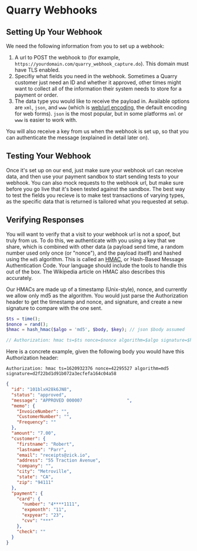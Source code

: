# Quarry Webhooks

## Setting Up Your Webhook

We need the following information from you to set up a webhook:

1. A url to POST the webhook to (for example, `https://yourdomain.com/quarry_webhook_capture.do`). This domain must have TLS enabled.
2. Specifiy what fields you need in the webhook. Sometimes a Quarry customer just need an ID and whether it approved, other times might want to collect all of the information their system needs to store for a payment or order.
3. The data type you would like to receive the payload in. Available options are `xml`, `json`, and `www` (which is [web/url encoding](https://en.wikipedia.org/wiki/Query_string), the default encoding for web forms). `json` is the most popular, but in some platforms `xml` or `www` is easier to work with.

You will also receive a key from us when the webhook is set up, so that you can authenticate the message (explained in detail later on).

## Testing Your Webhook

Once it's set up on our end, just make sure your webhook url can receive data, and then use your payment sandbox to start sending tests to your webhook. You can also mock requests to the webhook url, but make sure before you go live that it's been tested against the sandbox. The best way to test the fields you recieve is to make test transactions of varying types, as the specific data that is returned is tailored what you requested at setup.

## Verifying Responses

You will want to verify that a visit to your webhook url is not a spoof, but truly from us. To do this, we authenticate with you using a key that we share, which is combined with other data (a payload send time, a random number used only once (or "nonce"), and the payload itself) and hashed using the `md5` algorithm. This is called an [HMAC](https://en.wikipedia.org/wiki/HMAC), or Hash-Based Message Authentication Code. Your language should include the tools to handle this out of the box. The Wikipedia article on HMAC also describes this accurately.

Our HMACs are made up of a timestamp (Unix-style), nonce, and currently we allow only md5 as the algorithm. You would just parse the Authorization header to get the timestamp and nonce, and signature, and create a new signature to compare with the one sent.

```php
$ts = time();
$nonce = rand();
$hmac = hash_hmac($algo = 'md5', $body, $key); // json $body assumed

// Authorization: hmac ts=$ts nonce=$nonce algorithm=$algo signature=$hmac
```

Here is a concrete example, given the following body you would have this Authorization header:

```
Authorization: hmac ts=1620932376 nonce=42295527 algorithm=md5 signature=d2f22bd1d91b072a3ecfefa164c04a58
```

```json
{
  "id": "101blxH28k6JN8",
  "status": "approved",
  "message": "APPROVED 000007                 ",
  "memo": {
    "InvoiceNumber": "",
    "CustomerNumber": "",
    "Frequency": ""
  },
  "amount": "7.00",
  "customer": {
    "firstname": "Robert",
    "lastname": "Parr",
    "email": "receipts@zick.io",
    "address": "55 Traction Avenue",
    "company": "",
    "city": "Metroville",
    "state": "CA",
    "zip": "94111"
  },
  "payment": {
    "card": {
      "number": "4****1111",
      "expmonth": "11",
      "expyear": "23",
      "cvv": "***"
    },
    "check": ""
  }
}
```
